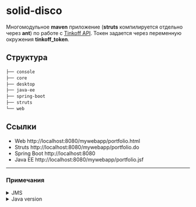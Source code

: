 # solid-disco

Многомодульное **maven** приложение (**struts** компилируется отдельно через **ant**) по работе с [Tinkoff API](https://github.com/RussianInvestments/invest-api-java-sdk).
Токен задается через переменную окружения **tinkoff_token**.

## Структура

```bash
├── console
├── core
├── desktop
├── java-ee
├── spring-boot
├── struts
└── web
```

## Ссылки

* Web http://localhost:8080/mywebapp/portfolio.html
* Struts http://localhost:8080/mywebapp/portfolio.do
* Spring Boot http://localhost:8080
* Java EE http://localhost:8080/mywebapp/portfolio.jsf

---
### Примечания

<details>
<summary>JMS</summary>

![](./images/connection_factories.jpg)

![](./images/destination_resources.jpg)

</details>

<details>
  <summary>Java version</summary>

- Java 1.2 uses major version 46

- Java 1.3 uses major version 47

- Java 1.4 uses major version 48

- Java 5 uses major version 49

- Java 6 uses major version 50

- Java 7 uses major version 51

- Java 8 uses major version 52

- Java 9 uses major version 53

- Java 10 uses major version 54

- Java 11 uses major version 55

- Java 12 uses major version 56

- Java 13 uses major version 57

- Java 14 uses major version 58

- Java 15 uses major version 59

- Java 16 uses major version 60

- Java 17 uses major version 61

- Java 18 uses major version 62

- Java 19 uses major version 63

</details>


